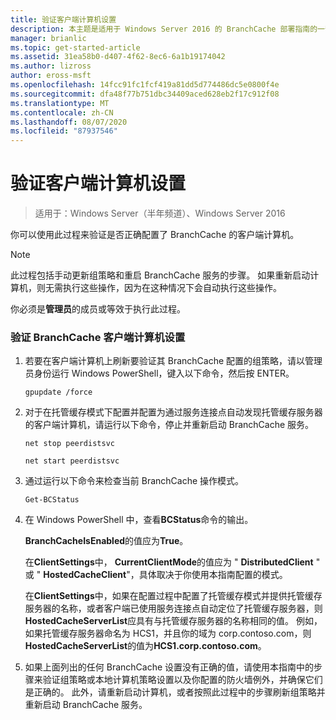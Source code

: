```yaml
---
title: 验证客户端计算机设置
description: 本主题是适用于 Windows Server 2016 的 BranchCache 部署指南的一部分，它演示了如何在分布式和托管缓存模式下部署 BranchCache，以优化分支机构中的 WAN 带宽使用情况
manager: brianlic
ms.topic: get-started-article
ms.assetid: 31ea58b0-d407-4f62-8ec6-6a1b19174042
ms.author: lizross
author: eross-msft
ms.openlocfilehash: 14fcc91fc1fcf419a81dd5d774486dc5e0800f4e
ms.sourcegitcommit: dfa48f77b751dbc34409aced628eb2f17c912f08
ms.translationtype: MT
ms.contentlocale: zh-CN
ms.lasthandoff: 08/07/2020
ms.locfileid: "87937546"
---
```

# <a name="verify-client-computer-settings"></a>验证客户端计算机设置

>适用于：Windows Server（半年频道）、Windows Server 2016

你可以使用此过程来验证是否正确配置了 BranchCache 的客户端计算机。

> [!NOTE]
> 此过程包括手动更新组策略和重启 BranchCache 服务的步骤。 如果重新启动计算机，则无需执行这些操作，因为在这种情况下会自动执行这些操作。

你必须是**管理员**的成员或等效于执行此过程。

### <a name="to-verify-branchcache-client-computer-settings"></a>验证 BranchCache 客户端计算机设置

1.  若要在客户端计算机上刷新要验证其 BranchCache 配置的组策略，请以管理员身份运行 Windows PowerShell，键入以下命令，然后按 ENTER。

    `gpupdate /force`

2.  对于在托管缓存模式下配置并配置为通过服务连接点自动发现托管缓存服务器的客户端计算机，请运行以下命令，停止并重新启动 BranchCache 服务。

    `net stop peerdistsvc`

    `net start peerdistsvc`

3.  通过运行以下命令来检查当前 BranchCache 操作模式。

    `Get-BCStatus`

4.  在 Windows PowerShell 中，查看**BCStatus**命令的输出。

    **BranchCacheIsEnabled**的值应为**True**。

    在**ClientSettings**中， **CurrentClientMode**的值应为 " **DistributedClient** " 或 " **HostedCacheClient**"，具体取决于你使用本指南配置的模式。

    在**ClientSettings**中，如果在配置过程中配置了托管缓存模式并提供托管缓存服务器的名称，或者客户端已使用服务连接点自动定位了托管缓存服务器，则**HostedCacheServerList**应具有与托管缓存服务器的名称相同的值。 例如，如果托管缓存服务器命名为 HCS1，并且你的域为 corp.contoso.com，则**HostedCacheServerList**的值为**HCS1.corp.contoso.com**。

5.  如果上面列出的任何 BranchCache 设置没有正确的值，请使用本指南中的步骤来验证组策略或本地计算机策略设置以及你配置的防火墙例外，并确保它们是正确的。 此外，请重新启动计算机，或者按照此过程中的步骤刷新组策略并重新启动 BranchCache 服务。



